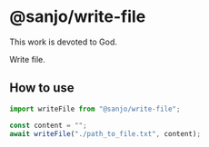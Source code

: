 # @sanjo/write-file

This work is devoted to God.

Write file.

## How to use

```js
import writeFile from "@sanjo/write-file";

const content = "";
await writeFile("./path_to_file.txt", content);
```
